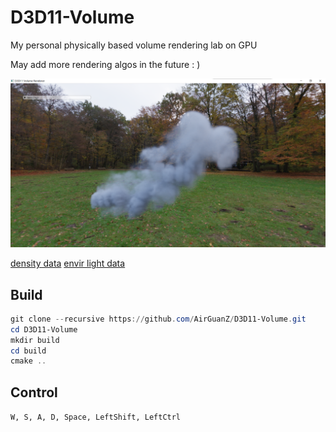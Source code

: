 # D3D11-Volume

My personal physically based volume rendering lab on GPU

May add more rendering algos in the future : )

![](./asset/screenshot0.png)

[density data](https://www.pbrt.org/scenes-v3) [envir light data](https://hdrihaven.com/hdris/)

 ## Build

```powershell
git clone --recursive https://github.com/AirGuanZ/D3D11-Volume.git
cd D3D11-Volume
mkdir build
cd build
cmake ..
```

## Control

`W, S, A, D, Space, LeftShift, LeftCtrl`